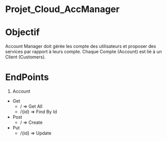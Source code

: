 # Projet_Cloud_AccManager #

# Objectif #

Account Manager doit gérée les compte des utilisateurs et proposer des services par rapport à leurs compte. 
Chaque Compte (Account) est lié à un Client (Customers). 

# EndPoints #

1. Account
  - Get
    - / => Get All
    - /{id} => Find By Id
  - Post
    - / => Create
  - Put
    - /{id} => Update 
